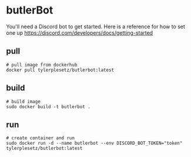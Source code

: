 # butlerBot
You'll need a Discord bot to get started. Here is a reference for how to set one up
https://discord.com/developers/docs/getting-started

## pull
```docker
# pull image from dockerhub
docker pull tylerplesetz/butlerbot:latest
```

## build
```docker
# build image
sudo docker build -t butlerbot .
```


## run
```docker
# create container and run
sudo docker run -d --name butlerbot --env DISCORD_BOT_TOKEN="token" tylerplesetz/butlerbot:latest
